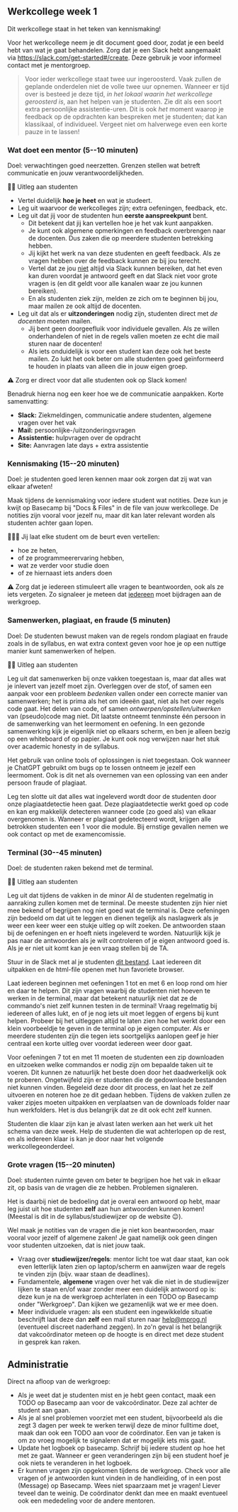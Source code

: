 ## Werkcollege week 1

Dit werkcollege staat in het teken van kennismaking!

Voor het werkcollege neem je dit document goed door, zodat je een beeld hebt van wat je gaat behandelen. Zorg dat je een Slack hebt aangemaakt via <https://slack.com/get-started#/create>. Deze gebruik je voor informeel contact met je mentorgroep.

> Voor ieder werkcollege staat twee uur ingeroosterd. Vaak zullen de geplande onderdelen niet de volle twee uur opnemen. Wanneer er tijd over is besteed je deze tijd, *in het lokaal waarin het werkcollege geroosterd is*, aan het helpen van je studenten. Zie dit als een soort extra persoonlijke assistentie-uren. Dit is ook *het* moment waarop je feedback op de opdrachten kan bespreken met je studenten; dat kan klassikaal, of individueel. Vergeet niet om halverwege even een korte pauze in te lassen!

### Wat doet een mentor (5--10 minuten)

Doel: verwachtingen goed neerzetten. Grenzen stellen wat betreft communicatie en jouw verantwoordelijkheden.

🧑‍🏫 Uitleg aan studenten

- Vertel duidelijk **hoe je heet** en wat je studeert.
- Leg uit waarvoor de werkcolleges zijn; extra oefeningen, feedback, etc.
- Leg uit dat jij voor de studenten hun **eerste aanspreekpunt** bent.
    - Dit betekent dat jij kan vertellen hoe je het vak kunt aanpakken.
    - Je kunt ook algemene opmerkingen en feedback overbrengen naar de docenten. Dus zaken die op meerdere studenten betrekking hebben.
    - Jij kijkt het werk na van deze studenten en geeft feedback. Als ze vragen hebben over de feedback kunnen ze bij jou terecht.
    - Vertel dat ze jou <u>niet</u> altijd via Slack kunnen bereiken, dat het even kan duren voordat je antwoord geeft en dat Slack niet voor grote vragen is (en dit geldt voor alle kanalen waar ze jou kunnen bereiken).
    - En als studenten ziek zijn, melden ze zich om te beginnen bij jou, maar mailen ze ook altijd de docenten.
- Leg uit dat als er **uitzonderingen** nodig zijn, studenten direct met *de docenten* moeten mailen.
    - Jij bent geen doorgeefluik voor individuele gevallen. Als ze willen onderhandelen of niet in de regels vallen moeten ze echt die mail sturen naar de docenten!
    - Als iets onduidelijk is voor een student kan deze ook het beste mailen. Zo lukt het ook beter om alle studenten goed geïnformeerd te houden in plaats van alleen die in jouw eigen groep.

⚠️ Zorg er direct voor dat alle studenten ook op Slack komen!

Benadruk hierna nog een keer hoe we de communicatie aanpakken. Korte samenvatting:

- **Slack:** Ziekmeldingen, communicatie andere studenten, algemene vragen over het vak
- **Mail:** persoonlijke-/uitzonderingsvragen
- **Assistentie:** hulpvragen over de opdracht
- **Site:** Aanvragen late days + extra assistentie

### Kennismaking (15--20 minuten)

Doel: je studenten goed leren kennen maar ook zorgen dat zij wat van elkaar afweten!

Maak tijdens de kennismaking voor iedere student wat notities. Deze kun je kwijt op Basecamp bij "Docs & Files" in de file van jouw werkcollege. De notities zijn vooral voor jezelf nu, maar dit kan later relevant worden als studenten achter gaan lopen.    

👩‍👧‍👦 Jij laat elke student om de beurt even vertellen:

- hoe ze heten,
- of ze programmeerervaring hebben,
- wat ze verder voor studie doen
- of ze hiernaast iets anders doen

⚠️ Zorg dat je iedereen stimuleert alle vragen te beantwoorden, ook als ze iets vergeten. Zo signaleer je meteen dat <u>iedereen</u> moet bijdragen aan de werkgroep.

### Samenwerken, plagiaat, en fraude (5 minuten)

Doel: De studenten bewust maken van de regels rondom plagiaat en fraude zoals in de syllabus, en wat extra context geven voor hoe je op een nuttige manier kunt samenwerken of helpen.

🧑‍🏫 Uitleg aan studenten

Leg uit dat samenwerken bij onze vakken toegestaan is, maar dat alles wat je inlevert van jezelf moet zijn. Overleggen over de stof, of samen een aanpak voor een probleem _bedenken_ vallen onder een correcte manier van samenwerken; het is prima als het om ideeën gaat, niet als het over regels code gaat. Het delen van code, of samen _ontwerpen/opstellen/uitwerken_ van (pseudo)code mag niet. Dit laatste ontneemt tenminste één persoon in de samenwerking van het leermoment en oefening. In een gezonde samenwerking kijk je eigenlijk niet op elkaars scherm, en ben je alleen bezig op een whiteboard of op papier. Je kunt ook nog verwijzen naar het stuk over academic honesty in de syllabus.

Het gebruik van online tools of oplossingen is niet toegestaan. Ook wanneer je ChatGPT gebruikt om bugs op te lossen ontneem je jezelf een leermoment. Ook is dit net als overnemen van een oplossing van een ander persoon fraude of plagiaat.

Leg ten slotte uit dat alles wat ingeleverd wordt door de studenten door onze plagiaatdetectie heen gaat. Deze plagiaatdetectie werkt goed op code en kan erg makkelijk detecteren wanneer code (zo goed als) van elkaar overgenomen is. Wanneer er plagiaat gedetecteerd wordt, krijgen alle betrokken studenten een 1 voor die module. Bij ernstige gevallen nemen we ook contact op met de examencomissie.

### Terminal (30--45 minuten)

Doel: de studenten raken bekend met de terminal.

🧑‍🏫 Uitleg aan studenten

Leg uit dat tijdens de vakken in de minor AI de studenten regelmatig in aanraking zullen komen met de terminal. De meeste studenten zijn hier niet mee bekend of begrijpen nog niet goed wat de terminal is. Deze oefeningen zijn bedoeld om dat uit te leggen en dienen tegelijk als naslagwerk als je weer een keer weer een stukje uitleg op wilt zoeken. De antwoorden staan bij de oefeningen en er hoeft niets ingeleverd te worden. Natuurlijk kijk je pas naar de antwoorden als je wilt controleren of je eigen antwoord goed is. Als je er niet uit komt kan je een vraag stellen bij de TA.

Stuur in de Slack met al je studenten [dit bestand](terminal/terminal.zip). Laat iedereen dit uitpakken en de html-file openen met hun favoriete browser.

Laat iedereen beginnen met oefeningen 1 tot en met 6 en loop rond om hier en daar te helpen. Dit zijn vragen waarbij de studenten niet hoeven te werken in de terminal, maar dat betekent natuurlijk niet dat ze de commando's niet zelf kunnen testen in de terminal! Vraag regelmatig bij iedereen of alles lukt, en of je nog iets uit moet leggen of ergens bij kunt helpen. Probeer bij het uitleggen altijd te laten zien hoe het werkt door een klein voorbeeldje te geven in de terminal op je eigen computer. Als er meerdere studenten zijn die tegen iets soortgelijks aanlopen geef je hier centraal een korte uitleg over voordat iedereen weer door gaat.

Voor oefeningen 7 tot en met 11 moeten de studenten een zip downloaden en uitzoeken welke commandos er nodig zijn om bepaalde taken uit te voeren. Dit kunnen ze natuurlijk het beste doen door het daadwerkelijk ook te proberen. Ongetwijfeld zijn er studenten die de gedownloade bestanden niet kunnen vinden. Begeleid deze door dit process, en laat het ze zelf uitvoeren en noteren hoe ze dit gedaan hebben. Tijdens de vakken zullen ze vaker zipjes moeten uitpakken en verplaatsen van de downloads folder naar hun werkfolders. Het is dus belangrijk dat ze dit ook echt zelf kunnen.

Studenten die klaar zijn kan je alvast laten werken aan het werk uit het schema van deze week. Help de studenten die wat achterlopen op de rest, en als iedereen klaar is kan je door naar het volgende werkcollegeonderdeel.

### Grote vragen (15--20 minuten)

Doel: studenten ruimte geven om beter te begrijpen hoe het vak in elkaar zit, op basis van de vragen die ze hebben. Problemen signaleren.

Het is daarbij niet de bedoeling dat je overal een antwoord op hebt, maar leg juist uit hoe studenten **zelf** aan hun antwoorden kunnen komen! (Meestal is dit in de syllabus/studiewijzer op de website 😉).

Wel maak je notities van de vragen die je niet kon beantwoorden, maar vooral voor jezelf of algemene zaken! Je gaat namelijk ook geen dingen voor studenten uitzoeken, dat is niet jouw taak.

- Vraag over **studiewijzer/regels**: mentor licht toe wat daar staat, kan ook even letterlijk laten zien op laptop/scherm en aanwijzen waar de regels te vinden zijn (bijv. waar staan de deadlines).
- Fundamentele, **algemene** vragen over het vak die niet in de studiewijzer lijken te staan en/of waar zonder meer een duidelijk antwoord op is: deze kun je na de werkgroep achterlaten in een TODO op Basecamp onder "Werkgroep". Dan kijken we gezamenlijk wat we er mee doen.
- Meer individuele vragen: als een student een ingewikkelde situatie beschrijft laat deze dan **zelf** een mail sturen naar help@mprog.nl (eventueel discreet naderhand zeggen). In zo'n geval is het belangrijk dat vakcoördinator meteen op de hoogte is en direct met deze student in gesprek kan raken.

## Administratie

Direct na afloop van de werkgroep:

- Als je weet dat je studenten mist en je hebt geen contact, maak een TODO op Basecamp aan voor de vakcoördinator. Deze zal achter de student aan gaan.
- Als je al snel problemen voorziet met een student, bijvoorbeeld als die zegt 3 dagen per week te werken terwijl deze de minor fulltime doet, maak dan ook een TODO aan voor de coördinator. Een van je taken is om zo vroeg mogelijk te signaleren dat er mogelijk iets mis gaat.
- Update het logboek op basecamp. Schrijf bij iedere student op hoe het met ze gaat. Wanneer er geen veranderingen zijn bij een student hoef je ook niets te veranderen in het logboek.
- Er kunnen vragen zijn opgekomen tijdens de werkgroep. Check voor alle vragen of je antwoorden kunt vinden in de handleiding, of in een post (Message) op Basecamp. Wees niet spaarzaam met je vragen! Liever teveel dan te weinig. De coördinator denkt dan mee en maakt eventueel ook een mededeling voor de andere mentoren.
